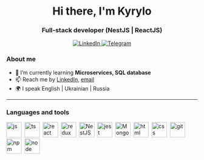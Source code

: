 <div id="header" align="center">
		<h1>Hi there, I'm Kyrylo</h1>
		<h3>Full-stack developer (NestJS | ReactJS) </h3>
</div>

<div id="socials" align="center">
    <a href="https://www.linkedin.com/in/kyrylo-volynskyi-990831247/">
    <img src="https://img.shields.io/badge/LinkedIn-blue?style=for-the-badge&logo=linkedin&logoColor=white" alt="LinkedIn"/>
  </a>
  <a href="https://t.me/Kyrylo_Volynskyi">
    <img src="https://img.shields.io/badge/Telegram-blue?style=for-the-badge&logo=telegram&logoColor=white" alt="Telegram"/>
  </a>
</div>

### About me

- 🌱 I’m currently learning **Microservices, SQL database**<!-- - 📄 Know about my experiences [CV](cv-link) -->
- 📫 Reach me by [LinkedIn](https://www.linkedin.com/in/kyrylo-volynskyi-990831247/), [email](mailto:kirill108bol@gmail.com)
- 🌍 I speak English | Ukrainian | Russia

---

### Languages and tools

<img
      src="https://cdn.jsdelivr.net/gh/devicons/devicon/icons/javascript/javascript-original.svg"
      title="js"
      width="40"
      height="40"
    />&nbsp;
<img
      src="https://cdn.jsdelivr.net/gh/devicons/devicon@latest/icons/typescript/typescript-original.svg"
      title="ts"
      width="40"
      height="40"
    />&nbsp;
<img
      src="https://cdn.jsdelivr.net/gh/devicons/devicon/icons/react/react-original.svg"
      title="react"
      width="40"
      height="40"
    />&nbsp;
<img
      src="https://cdn.jsdelivr.net/gh/devicons/devicon@latest/icons/redux/redux-original.svg"
      title="redux"
      width="40"
      height="40"
    />&nbsp;
<img
      src="https://cdn.jsdelivr.net/gh/devicons/devicon@latest/icons/nestjs/nestjs-original.svg"
      title="NestJS"
      width="40"
      height="40"
    />&nbsp;
<img
    src="https://cdn.jsdelivr.net/gh/devicons/devicon@latest/icons/jest/jest-plain.svg"
      title="jest"
      width="40"
      height="40"
    />&nbsp;
<img
      src="https://cdn.jsdelivr.net/gh/devicons/devicon@latest/icons/mongodb/mongodb-original.svg"
      title="Mongo DB"
      width="40"
      height="40"
    />&nbsp;
<img
      src="https://cdn.jsdelivr.net/gh/devicons/devicon/icons/html5/html5-original.svg"
      title="html"
      width="40"
      height="40"
    />&nbsp;
<img
      src="https://cdn.jsdelivr.net/gh/devicons/devicon/icons/css3/css3-original.svg"
      title="css"
      width="40"
      height="40"
    />&nbsp;
<img
      src="https://cdn.jsdelivr.net/gh/devicons/devicon/icons/git/git-plain.svg"
      title="git"
      width="40"
      height="40"
    />&nbsp;
<img
      src="https://cdn.jsdelivr.net/gh/devicons/devicon/icons/npm/npm-original-wordmark.svg"
      title="npm"
      width="40"
      height="40"
    />&nbsp;
<img
      src="https://cdn.jsdelivr.net/gh/devicons/devicon/icons/nodejs/nodejs-original.svg"
      title="node"
      width="40"
      height="40"
    />&nbsp;
